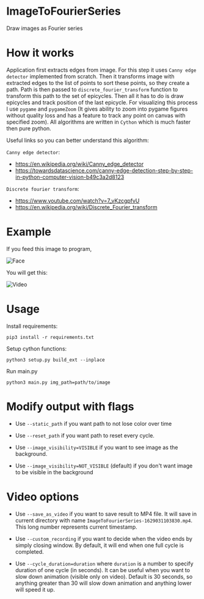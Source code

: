 # ImageToFourierSeries
Draw images as Fourier series

# How it works

Application first extracts edges from image. For this step it uses `Canny edge detector` 
implemented from scratch. Then it transforms image with extracted edges to the list of points to 
sort these points, so they create a path. Path is then passed to `discrete_fourier_transform` function
to transform this path to the set of epicycles. Then all it has to do is draw epicycles and track position
of the last epicycle. For visualizing this process I use `pygame` and `pygameZoom` (It gives ability to zoom into
pygame figures without quality loss and has a feature to track any point on canvas with specified zoom).
All algorithms are written in `Cython` which is much faster then 
pure python.

Useful links so you can better understand this algorithm:

`Canny edge detector`:
 - https://en.wikipedia.org/wiki/Canny_edge_detector
 - https://towardsdatascience.com/canny-edge-detection-step-by-step-in-python-computer-vision-b49c3a2d8123

`Discrete fourier transform`:
 - https://www.youtube.com/watch?v=7_vKzcgpfvU
 - https://en.wikipedia.org/wiki/Discrete_Fourier_transform

# Example

If you feed this image to program,

![Face](https://github.com/Grzetan/ImageToFourierSeries/blob/master/src/face.jpeg)

You will get this:

![Video](https://www.youtube.com/watch?v=cJRNlRDFViw)

# Usage

Install requirements:
```commandline
pip3 install -r requirements.txt
```

Setup cython functions:

```commandline
python3 setup.py build_ext --inplace
```

Run main.py 

```commandline
python3 main.py img_path=path/to/image
```

# Modify output with flags

 - Use `--static_path` if you want path to not lose color over time


 - Use `--reset_path` if you want path to reset every cycle.


 - Use `--image_visibility=VISIBLE` if you want to see image as the background.


 - Use `--image_visibility=NOT_VISIBLE` (default) if you don't want image to be visible in the background

# Video options

 - Use `--save_as_video` if you want to save result to MP4 file. It will save in current directory with name
`ImageToFourierSeries-1629031103830.mp4`. This long number represents current timestamp.


 - Use `--custom_recording` if you want to decide when the video ends by simply closing window. By default, it will end 
when one full cycle is completed.

    
 - Use `--cycle_duration=duration` where `duration` is a number to specify duration of one cycle (in seconds). It 
can be useful when you want to slow down animation (visible only on video). Default is 30 seconds, so anything greater than 30 will slow down animation
and anything lower will speed it up.
